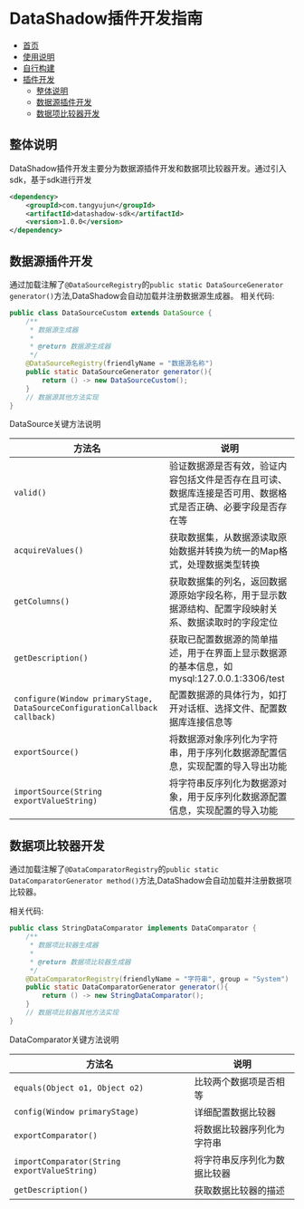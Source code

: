 # DataShadow插件开发指南
- [首页](../README.md)
- [使用说明](使用说明.md)
- [自行构建](自行构建.md)
- [插件开发](插件开发.md)
  - [整体说明](#整体说明)
  - [数据源插件开发](#数据源插件开发)
  - [数据项比较器开发](#数据项比较器开发)

## 整体说明

DataShadow插件开发主要分为数据源插件开发和数据项比较器开发。通过引入sdk，基于sdk进行开发

```xml
<dependency>
    <groupId>com.tangyujun</groupId>
    <artifactId>datashadow-sdk</artifactId>
    <version>1.0.0</version>
</dependency>
```

## 数据源插件开发

通过加载注解了`@DataSourceRegistry`的`public static DataSourceGenerator generator()`方法,DataShadow会自动加载并注册数据源生成器。
相关代码:

```java
public class DataSourceCustom extends DataSource {
    /**
     * 数据源生成器
     * 
     * @return 数据源生成器
     */
    @DataSourceRegistry(friendlyName = "数据源名称")
    public static DataSourceGenerator generator(){
        return () -> new DataSourceCustom();
    }
    // 数据源其他方法实现
}
```

DataSource关键方法说明

| 方法名                                                                     | 说明                                                                                                         |
| -------------------------------------------------------------------------- | ------------------------------------------------------------------------------------------------------------ |
| `valid()`                                                                  | 验证数据源是否有效，验证内容包括文件是否存在且可读、数据库连接是否可用、数据格式是否正确、必要字段是否存在等 |
| `acquireValues()`                                                          | 获取数据集，从数据源读取原始数据并转换为统一的Map格式，处理数据类型转换                                      |
| `getColumns()`                                                             | 获取数据集的列名，返回数据源原始字段名称，用于显示数据源结构、配置字段映射关系、数据读取时的字段定位         |
| `getDescription()`                                                         | 获取已配置数据源的简单描述，用于在界面上显示数据源的基本信息，如mysql:127.0.0.1:3306/test                    |
| `configure(Window primaryStage, DataSourceConfigurationCallback callback)` | 配置数据源的具体行为，如打开对话框、选择文件、配置数据库连接信息等                                           |
| `exportSource()`                                                           | 将数据源对象序列化为字符串，用于序列化数据源配置信息，实现配置的导入导出功能                                 |
| `importSource(String exportValueString)`                                   | 将字符串反序列化为数据源对象，用于反序列化数据源配置信息，实现配置的导入功能                                 |


## 数据项比较器开发

通过加载注解了`@DataComparatorRegistry`的`public static DataComparatorGenerator method()`方法,DataShadow会自动加载并注册数据项比较器。

相关代码:

```java
public class StringDataComparator implements DataComparator {
    /**
     * 数据项比较器生成器
     * 
     * @return 数据项比较器生成器
     */
    @DataComparatorRegistry(friendlyName = "字符串", group = "System")
    public static DataComparatorGenerator generator(){
        return () -> new StringDataComparator();
    }
    // 数据项比较器其他方法实现
}
```
DataComparator关键方法说明

| 方法名                                       | 说明                         |
| -------------------------------------------- | ---------------------------- |
| `equals(Object o1, Object o2)`               | 比较两个数据项是否相等       |
| `config(Window primaryStage)`                | 详细配置数据比较器           |
| `exportComparator()`                         | 将数据比较器序列化为字符串   |
| `importComparator(String exportValueString)` | 将字符串反序列化为数据比较器 |
| `getDescription()`                           | 获取数据比较器的描述         |
